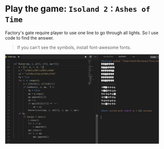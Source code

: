 # Play the game:  `Isoland 2：Ashes of Time`

Factory's gate require player to
use one line to go through all lights.
So I use code to find the answer.

> If you can't see the symbols, install font-awesome fonts.

!["screenshot"](screenshot.png)